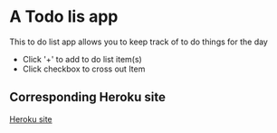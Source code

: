 # A Todo lis app

This to do list app allows you to keep track of to do things for the day
* Click '+' to add to do list item(s)
* Click checkbox to cross out Item

## Corresponding Heroku site
[Heroku site](https://still-thicket-12557.herokuapp.com/)
